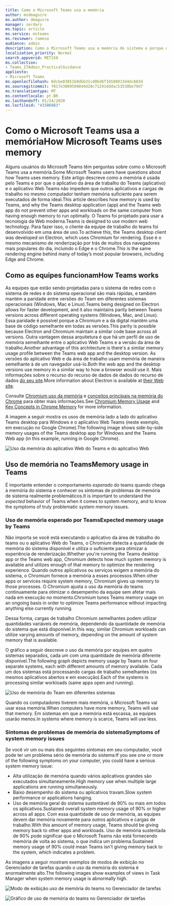 ```yaml
---
title: Como o Microsoft Teams usa a memória
author: msdmaguire
ms.author: dmaguire
manager: serdars
ms.topic: article
ms.service: msteams
ms.reviewer: ramesa
audience: admin
description: Como o Microsoft Teams usa a memória do sistema e porque o uso da memória é o mesmo entre o aplicativo da área de trabalho e o aplicativo Web.
localization_priority: Normal
search.appverid: MET150
ms.collection:
- Teams_ITAdmin_PracticalGuidance
appliesto:
- Microsoft Teams
ms.openlocfilehash: 6dcbe03851b8dbb31cd0bd6f1b580913d4dc683d
ms.sourcegitcommit: f017e38095098d4d28c71241dddac53538be79d7
ms.translationtype: MT
ms.contentlocale: pt-BR
ms.lasthandoff: 01/24/2020
ms.locfileid: "41506883"
---
```

# <a name="how-microsoft-teams-uses-memory"></a><span data-ttu-id="a1818-103">Como o Microsoft Teams usa a memória</span><span class="sxs-lookup"><span data-stu-id="a1818-103">How Microsoft Teams uses memory</span></span>

<span data-ttu-id="a1818-104">Alguns usuários do Microsoft Teams têm perguntas sobre como o Microsoft Teams usa a memória.</span><span class="sxs-lookup"><span data-stu-id="a1818-104">Some Microsoft Teams users have questions about how Teams uses memory.</span></span> <span data-ttu-id="a1818-105">Este artigo descreve como a memória é usada pelo Teams e por que o aplicativo da área de trabalho do Teams (aplicativo) e o aplicativo Web Teams não impedem que outros aplicativos e cargas de trabalho no mesmo computador tenham memória suficiente para serem executados de forma ideal.</span><span class="sxs-lookup"><span data-stu-id="a1818-105">This article describes how memory is used by Teams, and why the Teams desktop application (app) and the Teams web app do not prevent other apps and workloads on the same computer from having enough memory to run optimally.</span></span> <span data-ttu-id="a1818-106">O Teams foi projetado para usar a tecnologia da Web moderna.</span><span class="sxs-lookup"><span data-stu-id="a1818-106">Teams is designed to use modern web technology.</span></span> <span data-ttu-id="a1818-107">Para fazer isso, o cliente da equipe de trabalho do teams foi desenvolvido em uma área de uso.</span><span class="sxs-lookup"><span data-stu-id="a1818-107">To achieve this, the Teams desktop client was developed on Electron, which uses Chromium for rendering.</span></span> <span data-ttu-id="a1818-108">Esse é o mesmo mecanismo de renderização por trás de muitos dos navegadores mais populares do dia, incluindo o Edge e o Chrome.</span><span class="sxs-lookup"><span data-stu-id="a1818-108">This is the same rendering engine behind many of today’s most popular browsers, including Edge and Chrome.</span></span>

## <a name="how-teams-works"></a><span data-ttu-id="a1818-109">Como as equipes funcionam</span><span class="sxs-lookup"><span data-stu-id="a1818-109">How Teams works</span></span>

<span data-ttu-id="a1818-110">As equipes que estão sendo projetadas para o sistema de redes com o sistema de redes e do sistema operacional são mais rápidas, e também mantém a paridade entre versões do Team em diferentes sistemas operacionais (Windows, Mac e Linux).</span><span class="sxs-lookup"><span data-stu-id="a1818-110">Teams being designed on Electron allows for faster development, and it also maintains parity between Teams versions across different operating systems (Windows, Mac, and Linux).</span></span> <span data-ttu-id="a1818-111">Essa paridade é possível porque a Chromium e a da digital mantêm uma base de código semelhante em todas as versões.</span><span class="sxs-lookup"><span data-stu-id="a1818-111">This parity is possible because Electron and Chromium maintain a similar code base across all versions.</span></span> <span data-ttu-id="a1818-112">Outra vantagem dessa arquitetura é que há um perfil de uso de memória semelhante entre o aplicativo Web Teams e a versão da área de trabalho.</span><span class="sxs-lookup"><span data-stu-id="a1818-112">Another advantage of this architecture is there's a similar memory usage profile between the Teams web app and the desktop version.</span></span> <span data-ttu-id="a1818-113">As versões do aplicativo Web e da área de trabalho usam memória de maneira semelhante à de um navegador usá-lo.</span><span class="sxs-lookup"><span data-stu-id="a1818-113">Both the web app and the desktop versions use memory in a similar way to how a browser would use it.</span></span> <span data-ttu-id="a1818-114">Mais informações sobre o recurso do recurso de dados de dados do recurso de dados [do seu site](https://electronjs.org/).</span><span class="sxs-lookup"><span data-stu-id="a1818-114">More information about Electron is available at [their Web site](https://electronjs.org/).</span></span>

<span data-ttu-id="a1818-115">Consulte [Chromium uso da memória](https://www.chromium.org/developers/memory-usage-backgrounder) e [conceitos principais na memória do Chrome](https://chromium.googlesource.com/chromium/src.git/+/master/docs/memory/key_concepts.md) para obter mais informações.</span><span class="sxs-lookup"><span data-stu-id="a1818-115">See [Chromium Memory Usage](https://www.chromium.org/developers/memory-usage-backgrounder) and [Key Concepts in Chrome Memory](https://chromium.googlesource.com/chromium/src.git/+/master/docs/memory/key_concepts.md) for more information.</span></span>

<span data-ttu-id="a1818-116">A imagem a seguir mostra os usos de memória lado a lado do aplicativo Teams desktop para Windows e o aplicativo Web Teams (neste exemplo, em execução no Google Chrome).</span><span class="sxs-lookup"><span data-stu-id="a1818-116">The following image shows side-by-side memory usages of the Teams desktop app for Windows and the Teams Web app (in this example, running in Google Chrome).</span></span>

![Uso da memória do aplicativo Web do Teams e do aplicativo Web](media/teams-memory-clientweb.png)

## <a name="memory-usage-in-teams"></a><span data-ttu-id="a1818-118">Uso de memória no Teams</span><span class="sxs-lookup"><span data-stu-id="a1818-118">Memory usage in Teams</span></span>

<span data-ttu-id="a1818-119">É importante entender o comportamento *esperado* do teams quando chega à memória do sistema e conhecer os sintomas de problemas de memória de sistema realmente problemáticos.</span><span class="sxs-lookup"><span data-stu-id="a1818-119">It is important to understand the *expected* behavior of Teams when it comes to system memory, and to know the symptoms of truly problematic system memory issues.</span></span>

### <a name="expected-memory-usage-by-teams"></a><span data-ttu-id="a1818-120">Uso de memória esperado por Teams</span><span class="sxs-lookup"><span data-stu-id="a1818-120">Expected memory usage by Teams</span></span>

<span data-ttu-id="a1818-121">Não importa se você está executando o aplicativo da área de trabalho do teams ou o aplicativo Web do Teams, o Chromium detecta a quantidade de memória do sistema disponível e utiliza o suficiente para otimizar a experiência de renderização.</span><span class="sxs-lookup"><span data-stu-id="a1818-121">Whether you're running the Teams desktop app or the Teams web app, Chromium detects how much system memory is available and utilizes enough of that memory to optimize the rendering experience.</span></span> <span data-ttu-id="a1818-122">Quando outros aplicativos ou serviços exigem a memória do sistema, o Chromium fornece a memória a esses processos.</span><span class="sxs-lookup"><span data-stu-id="a1818-122">When other apps or services require system memory, Chromium gives up memory to those processes.</span></span> <span data-ttu-id="a1818-123">O Chromium ajusta o uso da memória do teams continuamente para otimizar o desempenho da equipe sem afetar mais nada em execução no momento.</span><span class="sxs-lookup"><span data-stu-id="a1818-123">Chromium tunes Teams memory usage on an ongoing basis in order to optimize Teams performance without impacting anything else currently running.</span></span>

<span data-ttu-id="a1818-124">Dessa forma, cargas de trabalho Chromium semelhantes podem utilizar quantidades variáveis de memória, dependendo da quantidade de memória do sistema que está disponível.</span><span class="sxs-lookup"><span data-stu-id="a1818-124">In this way, similar Chromium workloads can utilize varying amounts of memory, depending on the amount of system memory that is available.</span></span>

<span data-ttu-id="a1818-125">O gráfico a seguir descreve o uso da memória por equipes em quatro sistemas separados, cada um com uma quantidade de memória diferente disponível.</span><span class="sxs-lookup"><span data-stu-id="a1818-125">The following graph depicts memory usage by Teams on four separate systems, each with different amounts of memory available.</span></span> <span data-ttu-id="a1818-126">Cada um dos sistemas está processando cargas de trabalho semelhantes (os mesmos aplicativos abertos e em execução).</span><span class="sxs-lookup"><span data-stu-id="a1818-126">Each of the systems is processing similar workloads (same apps open and running).</span></span>

![Uso de memória do Team em diferentes sistemas](media/teams-memory-usage.png)

<span data-ttu-id="a1818-128">Quando os computadores tiverem mais memória, o Microsoft Teams vai usar essa memória.</span><span class="sxs-lookup"><span data-stu-id="a1818-128">When computers have more memory, Teams will use that memory.</span></span> <span data-ttu-id="a1818-129">Em sistemas em que a memória está escassa, as equipes usarão menos.</span><span class="sxs-lookup"><span data-stu-id="a1818-129">In systems where memory is scarce, Teams will use less.</span></span> 

### <a name="symptoms-of-system-memory-issues"></a><span data-ttu-id="a1818-130">Sintomas de problemas de memória do sistema</span><span class="sxs-lookup"><span data-stu-id="a1818-130">Symptoms of system memory issues</span></span>

<span data-ttu-id="a1818-131">Se você vir um ou mais dos seguintes sintomas em seu computador, você pode ter um problema sério de memória do sistema:</span><span class="sxs-lookup"><span data-stu-id="a1818-131">If you see one or more of the following symptoms on your computer, you could have a serious system memory issue:</span></span>

- <span data-ttu-id="a1818-132">Alta utilização de memória quando vários aplicativos grandes são executados simultaneamente.</span><span class="sxs-lookup"><span data-stu-id="a1818-132">High memory use when multiple large applications are running simultaneously.</span></span>
- <span data-ttu-id="a1818-133">Baixo desempenho do sistema ou aplicativos travam.</span><span class="sxs-lookup"><span data-stu-id="a1818-133">Slow system performance or applications hanging.</span></span>
- <span data-ttu-id="a1818-134">Uso de memória geral do sistema sustentável de 90% ou mais em todos os aplicativos.</span><span class="sxs-lookup"><span data-stu-id="a1818-134">Sustained overall system memory usage of 90% or higher across all apps.</span></span> <span data-ttu-id="a1818-135">Com essa quantidade de uso de memória, as equipes devem dar memória novamente para outros aplicativos e cargas de trabalho.</span><span class="sxs-lookup"><span data-stu-id="a1818-135">With this amount of memory usage, Teams should be giving memory back to other apps and workloads.</span></span> <span data-ttu-id="a1818-136">Uso de memória sustentada de 90% pode significar que o Microsoft Teams não está fornecendo memória de volta ao sistema, o que indica um problema.</span><span class="sxs-lookup"><span data-stu-id="a1818-136">Sustained memory usage of 90% could mean Teams isn't giving memory back to the system, which indicates a problem.</span></span>

<span data-ttu-id="a1818-137">As imagens a seguir mostram exemplos de modos de exibição no Gerenciador de tarefas quando o uso da memória do sistema é anormalmente alto.</span><span class="sxs-lookup"><span data-stu-id="a1818-137">The following images show examples of views in Task Manager when system memory usage is abnormally high.</span></span>

![Modo de exibição uso de memória do teams no Gerenciador de tarefas](media/teams-memory-high-mem-process-list.png)

![Gráfico de uso de memória do teams no Gerenciador de tarefas](media/teams-memory-high-mem-process-list2.png)
